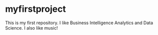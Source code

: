# myfirstproject
This is my first repository.
I like Business Intelligence Analytics and Data Science. I also like music!

